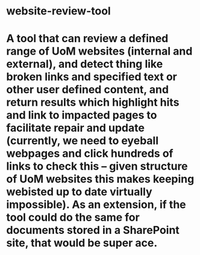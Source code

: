 # website-review-tool
# A tool that can review a defined range of UoM websites (internal and external), and detect thing like broken links and specified text or other user defined content, and return results which highlight hits and link to impacted pages to facilitate repair and update (currently, we need to eyeball webpages and click hundreds of links to check this – given structure of UoM websites this makes keeping webisted up to date virtually impossible). As an extension, if the tool could do the same for documents stored in a SharePoint site, that would be super ace.
